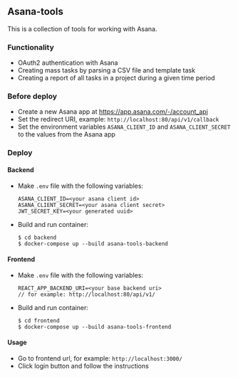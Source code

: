 ## Asana-tools

This is a collection of tools for working with Asana.

### Functionality

- OAuth2 authentication with Asana
- Creating mass tasks by parsing a CSV file and template task
- Creating a report of all tasks in a project during a given time period

### Before deploy

- Create a new Asana app at https://app.asana.com/-/account_api
- Set the redirect URI, example: `http://localhost:80/api/v1/callback`
- Set the environment variables `ASANA_CLIENT_ID` and `ASANA_CLIENT_SECRET` to the values from the Asana app

### Deploy

#### Backend

- Make `.env` file with the following variables:

  ```dotenv
  ASANA_CLIENT_ID=<your asana client id>
  ASANA_CLIENT_SECRET=<your asana client secret>
  JWT_SECRET_KEY=<your generated uuid>
  ```

- Build and run container:

    ```shell
    $ cd backend
    $ docker-compose up --build asana-tools-backend
    ```

#### Frontend

- Make `.env` file with the following variables:

  ```dotenv
  REACT_APP_BACKEND_URI=<your base backend uri>
  // for example: http://localhost:80/api/v1/
  ```

- Build and run container:

  ```shell
  $ cd frontend
  $ docker-compose up --build asana-tools-frontend
  ```

#### Usage

- Go to frontend url, for example: `http://localhost:3000/`
- Click login button and follow the instructions 


